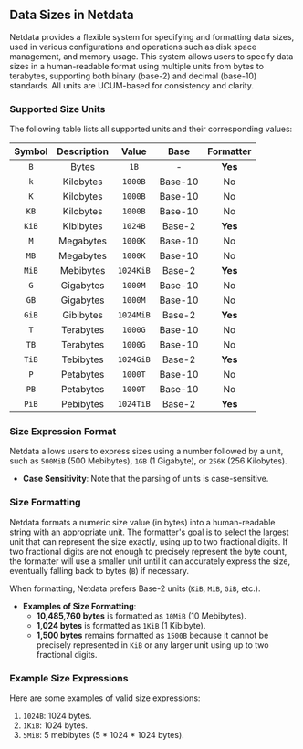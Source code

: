 ## Data Sizes in Netdata

Netdata provides a flexible system for specifying and formatting data sizes, used in various configurations and operations such as disk space management, and memory usage. This system allows users to specify data sizes in a human-readable format using multiple units from bytes to terabytes, supporting both binary (base-2) and decimal (base-10) standards. All units are UCUM-based for consistency and clarity.

### Supported Size Units

The following table lists all supported units and their corresponding values:

| Symbol | Description |   Value   |  Base   | Formatter |
|:------:|:-----------:|:---------:|:-------:|:---------:|
|  `B`   |    Bytes    |   `1B`    |    -    |  **Yes**  |
|  `k`   |  Kilobytes  |  `1000B`  | Base-10 |    No     |
|  `K`   |  Kilobytes  |  `1000B`  | Base-10 |    No     |
|  `KB`  |  Kilobytes  |  `1000B`  | Base-10 |    No     |
| `KiB`  |  Kibibytes  |  `1024B`  | Base-2  |  **Yes**  |
|  `M`   |  Megabytes  |  `1000K`  | Base-10 |    No     |
|  `MB`  |  Megabytes  |  `1000K`  | Base-10 |    No     |
| `MiB`  |  Mebibytes  | `1024KiB` | Base-2  |  **Yes**  |
|  `G`   |  Gigabytes  |  `1000M`  | Base-10 |    No     |
|  `GB`  |  Gigabytes  |  `1000M`  | Base-10 |    No     |
| `GiB`  |  Gibibytes  | `1024MiB` | Base-2  |  **Yes**  |
|  `T`   |  Terabytes  |  `1000G`  | Base-10 |    No     |
|  `TB`  |  Terabytes  |  `1000G`  | Base-10 |    No     |
| `TiB`  |  Tebibytes  | `1024GiB` | Base-2  |  **Yes**  |
|  `P`   |  Petabytes  |  `1000T`  | Base-10 |    No     |
|  `PB`  |  Petabytes  |  `1000T`  | Base-10 |    No     |
| `PiB`  |  Pebibytes  | `1024TiB` | Base-2  |  **Yes**  |

### Size Expression Format

Netdata allows users to express sizes using a number followed by a unit, such as `500MiB` (500 Mebibytes), `1GB` (1 Gigabyte), or `256K` (256 Kilobytes).

- **Case Sensitivity**: Note that the parsing of units is case-sensitive.

### Size Formatting

Netdata formats a numeric size value (in bytes) into a human-readable string with an appropriate unit. The formatter's goal is to select the largest unit that can represent the size exactly, using up to two fractional digits. If two fractional digits are not enough to precisely represent the byte count, the formatter will use a smaller unit until it can accurately express the size, eventually falling back to bytes (`B`) if necessary.

When formatting, Netdata prefers Base-2 units (`KiB`, `MiB`, `GiB`, etc.).

- **Examples of Size Formatting**:
    - **10,485,760 bytes** is formatted as `10MiB` (10 Mebibytes).
    - **1,024 bytes** is formatted as `1KiB` (1 Kibibyte).
    - **1,500 bytes** remains formatted as `1500B` because it cannot be precisely represented in `KiB` or any larger unit using up to two fractional digits.

### Example Size Expressions

Here are some examples of valid size expressions:

1. `1024B`: 1024 bytes.
2. `1KiB`: 1024 bytes.
3. `5MiB`: 5 mebibytes (5 * 1024 * 1024 bytes).
